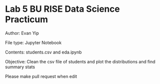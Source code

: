 # Lab 5 BU RISE Data Science Practicum

Author: Evan Yip

File type: Jupyter Notebook

Contents: students.csv and eda.ipynb

Objective:
Clean the csv file of students and plot the distributions and find summary stats

Please make pull request when edit
